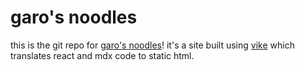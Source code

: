 # garo's noodles

this is the git repo for [garo's noodles](shrouxm.github.io/garos-noodles)! it's a site built using [vike](vike.dev) which translates react and mdx code to static html.